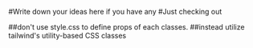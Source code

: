 #Write down your ideas here if you have any
#Just checking out

##don't use style.css to define props of each classes.
##instead utilize tailwind's utility-based CSS classes